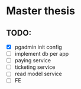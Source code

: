 # Master thesis

## TODO:
- [x] pgadmin init config
- [ ] implement db per app
- [ ] paying service
- [ ] ticketing service
- [ ] read model service
- [ ] FE